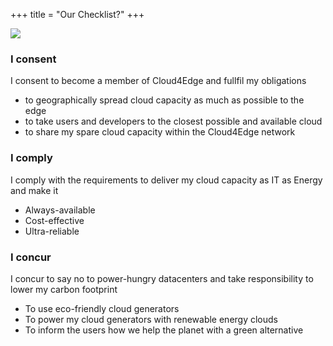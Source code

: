 +++
title = "Our Checklist?"
+++

<img class="gener8Logo" src="https://orientation.georgetown.edu/sites/orientation/files/checklist-banner.jpg">

### I consent

I consent to become a member of Cloud4Edge and fullfil my obligations

* to geographically spread cloud capacity as much as possible to the edge
* to take users and developers to the closest possible and available cloud
* to share my spare cloud capacity within the Cloud4Edge network

### I comply

I comply with the requirements to deliver my cloud capacity as IT as Energy and make it

* Always-available
* Cost-effective
* Ultra-reliable

### I concur

I concur to say no to power-hungry datacenters and take responsibility to lower my carbon footprint

* To use eco-friendly cloud generators
* To power my cloud generators with renewable energy clouds
* To inform the users how we help the planet with a green alternative